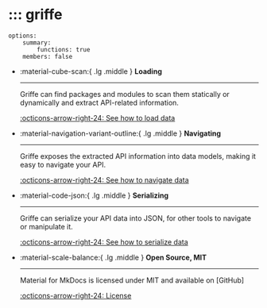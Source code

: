 # ::: griffe
    options:
        summary:
            functions: true
        members: false

<div class="grid cards" markdown>

-   :material-cube-scan:{ .lg .middle } **Loading**

    ---

    Griffe can find packages and modules to scan them statically
    or dynamically and extract API-related information.

    [:octicons-arrow-right-24: See how to load data](loading.md)

-   :material-navigation-variant-outline:{ .lg .middle } **Navigating**

    ---

    Griffe exposes the extracted API information into data models,
    making it easy to navigate your API.

    [:octicons-arrow-right-24: See how to navigate data](models.md)

-   :material-code-json:{ .lg .middle } **Serializing**

    ---

    Griffe can serialize your API data into JSON,
    for other tools to navigate or manipulate it.

    [:octicons-arrow-right-24: See how to serialize data](serializing.md)

-   :material-scale-balance:{ .lg .middle } __Open Source, MIT__

    ---

    Material for MkDocs is licensed under MIT and available on [GitHub]

    [:octicons-arrow-right-24: License](#)

</div>